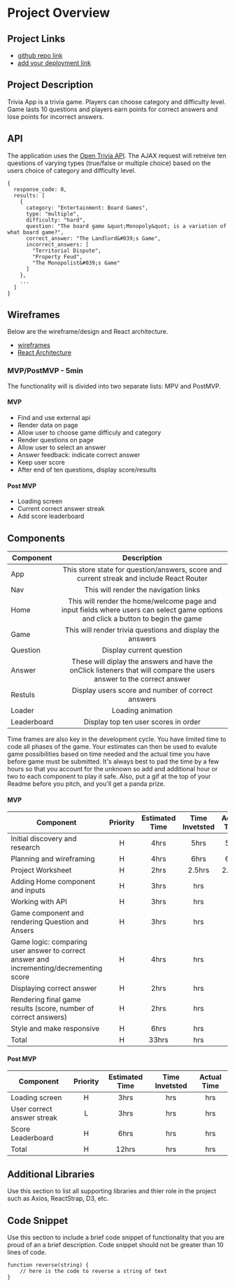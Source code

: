 # Project Overview

## Project Links

- [github repo link](https://github.com/keithro/trivia-game)
- [add your deployment link]()

## Project Description

Trivia App is a trivia game. Players can choose category and difficulty level. Game lasts 10 questions and players earn points for correct answers and lose points for incorrect answers.

## API

The application uses the [Open Trivia API](https://opentdb.com/api_config.php). The AJAX request will retreive ten questions of varying types (true/false or multiple choice) based on the users choice of category and difficulty level.


```
{
  response_code: 0,
  results: [
    {
      category: "Entertainment: Board Games",
      type: "multiple",
      difficulty: "hard",
      question: "The board game &quot;Monopoly&quot; is a variation of what board game?",
      correct_answer: "The Landlord&#039;s Game",
      incorrect_answers: [
        "Territorial Dispute",
        "Property Feud",
        "The Monopolist&#039;s Game"
      ]
    },
    ...
  ]
}
```


## Wireframes

Below are the wireframe/design and React architecture.

- [wireframes](trivia-game.JPG)
- [React Architecture](https://viewer.diagrams.net/?tags=%7B%7D&highlight=0000ff&edit=_blank&layers=1&nav=1&title=trivia.drawio#R7Vxdm5o4FP41XnYeIIB4qc5HuzvbbXe2O52rPhEyyorEhjhqf%2F0m8k0QQVRwhxsfcggxyXnPez6C9sB4sXkgcDn7A1vI6SmStemB256i9A3APrlg6wt0RfUFU2JbvkiOBU%2F2LxQIpUC6si3kpTpSjB1qL9NCE7suMmlKBgnB63S3V%2Bykv3UJp0gQPJnQEaXPtkVnvtRQ%2BrH8I7Kns%2FCbZX3g31nAsHOwEm8GLbxOiMBdD4wJxtS%2FWmzGyOF7F%2B7L86fts%2FM41x9%2B%2B%2Br9hN9Gv%2F%2F9%2BZ8P%2FmD3VR6JlkCQS48e2h3e%2FljMf2ADqvff1i9%2Fff%2B5ph8U3R%2F7DTqrYMOCxdJtuIPIYhsaNDGhMzzFLnTuYunImyNq8s2SWCPu8ojxkgllJvwXUboNwAFXFDPRjC6c4K4DJ8gZQXM%2BJXjlWmPsYMJuudjlo79il4aingJUXR1ot%2FxbKcFzlLjD7qmaxZ%2BwHSchn0DTsACT%2B0vj68lg48DGBv08vCImKugXYIpCMkW0aNe1CD7M7BBeIEq27EGCHEjtt%2FTsYGAA06hfrGR2Eei5Apz6gso%2FspHZUM%2FsYXN3qTts%2BqMJYVdTGm1cAhPrmU3R0xLutmPNiCOtUK6yQNsyW%2Bho6kDPC%2FDhqy20Rd47MiypQHf7tb3DDLJKYamawt8QoWiT0IaosvCuGpDENtNex5wjh0QyS%2FBN2K%2BOlnMxJhsttmwLvcLVDmOnM27kWkPuL2JlM8m9zXdtN%2Fuaxp806v1mVcOmg0e%2FYJtNJwKWKqWBNcjgxeek4KEYMmwn4DbRbck7eOW%2FRpYyziTTXynuzy78GcT4jbbkeEgDrYP0uSCd76feFaZVvQlMtzkAOw%2Bm2YZ951O90cLmSzDzXeN2k2pto1aztgDAZWwBtMIW9Cb4XZWvCfqHAHnx9OQwhAfvic77oAEISwKbD5dLAdWHsqeaKVASsTGOe%2FkpTVl87U19QCb1UZrOfBRBB5%2FhWzt0UCY5Pb2G5IwhNJ6bKqKZXBPzXzDo2dg08RhrvQST59fxQ7xxoUApWQQrosDDyUWbnJE4Tn%2BP0YQD%2Beu7vFdrIkcRGbU95trmInFB8fcS2XctjtYGhToOtj12etIJVBzRpFyWJOWITr8gYrOVIxL0KQ%2BXmPAT1GnyirVtpthTzsNT3zCGQyDiaaSMB8NRm%2FCk1g3%2F6%2Fl8sXg3%2FPKJCUy4e3gCPYYjRcIu3xwHbpkm2c0Ztk3kCVAkM7yYrNgcRwfiuBQkBeVJyJAMI4cMJASQ3uqgTjGynqB%2Fo4lxnZQT18mSdiYlA7XzFCe07LLnibVrU%2FUsWzxQfMTQ4varwwW3R3fiLXvVTxGLbfegetpru0LQ13hGpp6kDJ3e8WbM%2BCp9OCibNKmXenOgcJpJH%2B56a0REB%2F1eTVvLVsOaN%2B0rzt5aV2M%2FbMmgrM%2BW8nF0GUtWQQMYOLYK1mEn29GoiZ2jSlXZM8Gwrlz2PD3T%2F0y1KiCw3QPkr7R1%2FinXPzUfegLxRbVb2%2BMVADbc1xXyqM1rAp3%2BclOH5uMLMBD0d28zt8BETyYmnelF%2FLnvSKG50LB%2FRBRw2iRvX0wQ3asWE1R6beN68kO1bI239ise9c4MivHUkjMDTbnpTg1KI0qtG2vWQ5RxeUR1GBC00GyuKp4cjfGC70LypAjuClF8NbjHf01GCP81WSw%2F9gCpwN1VP05qUziiaelwBMg54Uj%2B8dG54hFNfAH0TM4i8ghdrJFP%2BK0%2FddKKq5jnjTXOB59rdymlwdNooKqKNYf8XNWbwSW%2FNLeOzYBEwGGHMfEh9ziJBJHq%2F1xRNgwKtRf8QFKr6GU0XZP7SFSyJZkIKXvxdC4%2FkslqFV10I3qOFzHO5kSKS9sdMTRDDIOyxNBsrCkWs4b5AWTHDFWZAWhNM4PWJDPcyHI%2FxQ43sqIdYIgqNYr%2FJW2EkGk5bYTTTKaoK7LbA0V6ogTBeYk%2FVegopSqlqDkl9BNRCmvGf%2B3in07G%2F48D7v4D)


### MVP/PostMVP - 5min

The functionality will is divided into two separate lists: MPV and PostMVP. 

#### MVP
- Find and use external api 
- Render data on page 
- Allow user to choose game difficuly and category
- Render questions on page
- Allow user to select an answer
- Answer feedback: indicate correct answer
- Keep user score
- After end of ten questions, display score/results

#### Post MVP
- Loading screen
- Current correct answer streak
- Add score leaderboard

## Components

| Component | Description | 
| --- | :---: |  
| App | This store state for question/answers, score and current streak and include React Router| 
| Nav | This will render the navigation links | 
| Home | This will render the home/welcome page and input fields where users can select game options and click a button to begin the game | 
| Game | This will render trivia questions and display the answers | 
| Question | Display current question | 
| Answer | These will diplay the answers and have the onClick listeners that will compare the users answer to the correct answer | 
| Restuls | Display users score and number of correct answers | 
| Loader | Loading animation | 
| Leaderboard | Display top ten user scores in order | 


Time frames are also key in the development cycle.  You have limited time to code all phases of the game.  Your estimates can then be used to evalute game possibilities based on time needed and the actual time you have before game must be submitted. It's always best to pad the time by a few hours so that you account for the unknown so add and additional hour or two to each component to play it safe. Also, put a gif at the top of your Readme before you pitch, and you'll get a panda prize.

#### MVP
| Component | Priority | Estimated Time | Time Invetsted | Actual Time |
| --- | :---: |  :---: | :---: | :---: |
| Initial discovery and research | H | 4hrs| 5hrs | 5hrs |
| Planning and wireframing | H | 4hrs| 6hrs | 6hrs |
| Project Worksheet | H | 2hrs| 2.5hrs | 2.5hrs |
| Adding Home component and inputs | H | 3hrs| hrs | hrs |
| Working with API | H | 3hrs| hrs | hrs |
| Game component and rendering Question and Ansers | H | 3hrs| hrs | hrs |
| Game logic: comparing user answer to correct answer and incrementing/decrementing score | H | 4hrs| hrs | hrs |
| Displaying correct answer | H | 2hrs| hrs | hrs |
| Rendering final game results (score, number of correct answers) | H | 2hrs| hrs | hrs |
| Style and make responsive | H | 6hrs| hrs | hrs |
| Total | H | 33hrs| hrs | hrs |

#### Post MVP
| Component | Priority | Estimated Time | Time Invetsted | Actual Time |
| --- | :---: |  :---: | :---: | :---: |
| Loading screen | H | 3hrs| hrs | hrs |
| User correct answer streak | L | 3hrs| hrs | hrs |
| Score Leaderboard | H | 6hrs| hrs | hrs |
| Total | H | 12hrs| hrs | hrs |

## Additional Libraries
 Use this section to list all supporting libraries and thier role in the project such as Axios, ReactStrap, D3, etc. 

## Code Snippet

Use this section to include a brief code snippet of functionality that you are proud of an a brief description.  Code snippet should not be greater than 10 lines of code. 

```
function reverse(string) {
	// here is the code to reverse a string of text
}
```
